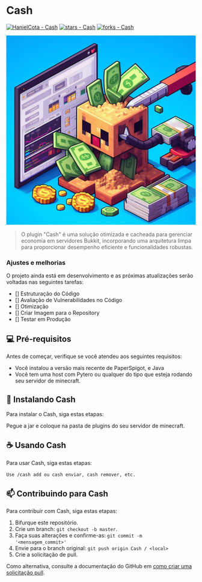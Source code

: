 # Cash

[![HanielCota - Cash](https://img.shields.io/static/v1?label=HanielCota&message=Cash&color=blue&logo=github)](https://github.com/HanielCota/Cash "Go to GitHub repo")
[![stars - Cash](https://img.shields.io/github/stars/HanielCota/Cash?style=social)](https://github.com/HanielCota/Cash)
[![forks - Cash](https://img.shields.io/github/forks/HanielCota/Cash?style=social)](https://github.com/HanielCota/Cash)

<img src="imagem.jpg" alt="Exemplo imagem">

> O plugin "Cash" é uma solução otimizada e cacheada para gerenciar economia em servidores Bukkit, incorporando uma arquitetura limpa para proporcionar desempenho eficiente e funcionalidades robustas.

### Ajustes e melhorias

O projeto ainda está em desenvolvimento e as próximas atualizações serão voltadas nas seguintes tarefas:

- [] Estruturação do Código
- [] Avaliação de Vulnerabilidades no Código
- [] Otimização
- [] Criar Imagem para o Repository
- [] Testar em Produção

## 💻 Pré-requisitos

Antes de começar, verifique se você atendeu aos seguintes requisitos:

- Você instalou a versão mais recente de PaperSpigot, e Java 
- Você tem uma host com Pytero ou qualquer do tipo que esteja rodando seu servidor de minecraft.

## 🚀 Instalando Cash

Para instalar o Cash, siga estas etapas:

Pegue a jar e coloque na pasta de plugins do seu servidor de minecraft.

## ☕ Usando Cash

Para usar Cash, siga estas etapas:

```
Use /cash add ou cash enviar, cash remover, etc.
```

## 📫 Contribuindo para Cash

Para contribuir com Cash, siga estas etapas:

1. Bifurque este repositório.
2. Crie um branch: `git checkout -b master`.
3. Faça suas alterações e confirme-as: `git commit -m '<mensagem_commit>'`
4. Envie para o branch original: `git push origin Cash / <local>`
5. Crie a solicitação de pull.

Como alternativa, consulte a documentação do GitHub em [como criar uma solicitação pull](https://help.github.com/en/github/collaborating-with-issues-and-pull-requests/creating-a-pull-request).
